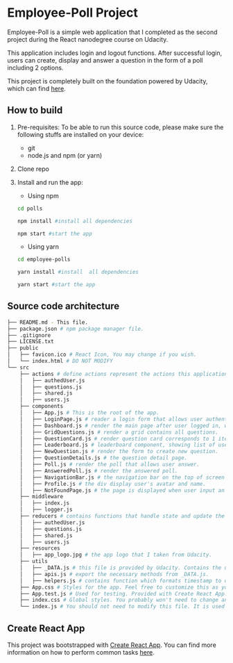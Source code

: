 # Employee-Poll Project

Employee-Poll is a simple web application that I completed as the second project during the React nanodegree course on Udacity.

This application includes login and logout functions. After successful login, users can create, display and answer a question in the form of a poll including 2 options.

This project is completely built on the foundation powered by Udacity, which can find [here](https://reactjs.org/docs/create-a-new-react-app.html).

## How to build

1. Pre-requisites:
   To be able to run this source code, please make sure the following stuffs are installed on your device:
   - git
   - node.js and npm (or yarn)
2. Clone repo

3. Install and run the app:

   - Using npm

   ```bash
   cd polls

   npm install #install all dependencies

   npm start #start the app
   ```

   - Using yarn

   ```bash
   cd employee-polls

   yarn install #install  all dependencies

   yarn start #start the app
   ```

## Source code architecture

```bash
├── README.md - This file.
├── package.json # npm package manager file.
├── .gitignore
├── LICENSE.txt
├── public
│   ├── favicon.ico # React Icon, You may change if you wish.
│   └── index.html # DO NOT MODIFY
└── src
    ├── actions # define actions represent the actions this application can perform
    │   ├── authedUser.js
    │   ├── questions.js
    │   ├── shared.js
    │   ├── users.js
    ├── components
    │   ├── App.js # This is the root of the app.
    │   ├── LoginPage.js # reader a login form that allows user authenticate.
    │   ├── Dashboard.js # render the main page after user logged in, which displays all question as new or done.
    │   ├── GridQuestions.js # render a grid contains all questions.
    │   ├── QuestionCard.js # render question card corresponds to 1 item displayed in the questions grid.
    │   ├── Leaderboard.js # leaderboard component, showing list of users in order of most created and answered questions.
    │   ├── NewQuestion.js # render the form to create new question.
    │   ├── QuestionDetails.js # the question detail page.
    │   ├── Poll.js # render the poll that allows user answer.
    │   ├── AnsweredPoll.js # render the answered poll.
    │   ├── NavigationBar.js # the navigation bar on the top of screen
    │   ├── Profile.js # the div display user's avatar and name.
    │   ├── NotFoundPage.js # the page is displayed when user input an invalid url.
    ├── middleware
    │   ├── index.js
    │   ├── logger.js
    ├── reducers # contains functions that handle state and update the store based on actions.
    │   ├── authedUser.js
    │   ├── questions.js
    │   ├── shared.js
    │   ├── users.js
    ├── resources
    │   ├── app_logo.jpg # the app logo that I taken from Udacity.
    ├── utils
    │   ├── _DATA.js # this file is provided by Udacity. Contains the users/questions data in JSON format and the functionalities for interacting with this data.
    │   ├── apis.js # export the necessary methods from _DATA.js.
    │   ├── helpers.js # contains function which formats timestamp to date string.
    ├── App.css # Styles for the app. Feel free to customize this as you desire.
    ├── App.test.js # Used for testing. Provided with Create React App. Testing is encouraged, but not required.
    ├── index.css # Global styles. You probably won't need to change anything here.
    └── index.js # You should not need to modify this file. It is used for DOM rendering only.
```

## Create React App

This project was bootstrapped with [Create React App](https://github.com/facebook/create-react-app). You can find more information on how to perform common tasks [here](https://github.com/facebook/create-react-app/blob/main/packages/cra-template/template/README.md).
